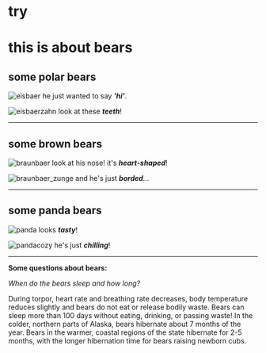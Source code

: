 # try

# this is about bears

## some polar bears

![eisbaer](eisbaer_hi.jpg)
he just wanted to say _**'hi'**_.

![eisbaerzahn](eisbaer_zahn.jpg)
look at these _**teeth**_!


---

## some brown bears

![braunbaer](baer_herznase.jpg)
look at his nose! it's _**heart-shaped**_!


![braunbaer_zunge](braunbaer_zunge.jpg)
and he's just _**borded**_...

---

## some panda bears

![panda](panda.jpg)
looks **_tasty_**!

![pandacozy](panda_cozy.jpg)
he's just _**chilling**_!

---

**Some questions about bears:**

_When do the bears sleep and how long?_ 



During torpor, heart rate and breathing rate decreases, body temperature reduces slightly and bears do not eat or release bodily waste. Bears can sleep more than 100 days without eating, drinking, or passing waste!
In the colder, northern parts of Alaska, bears hibernate about 7 months of the year. Bears in the warmer, coastal regions of the state hibernate for 2-5 months, with the longer hibernation time for bears raising newborn cubs.